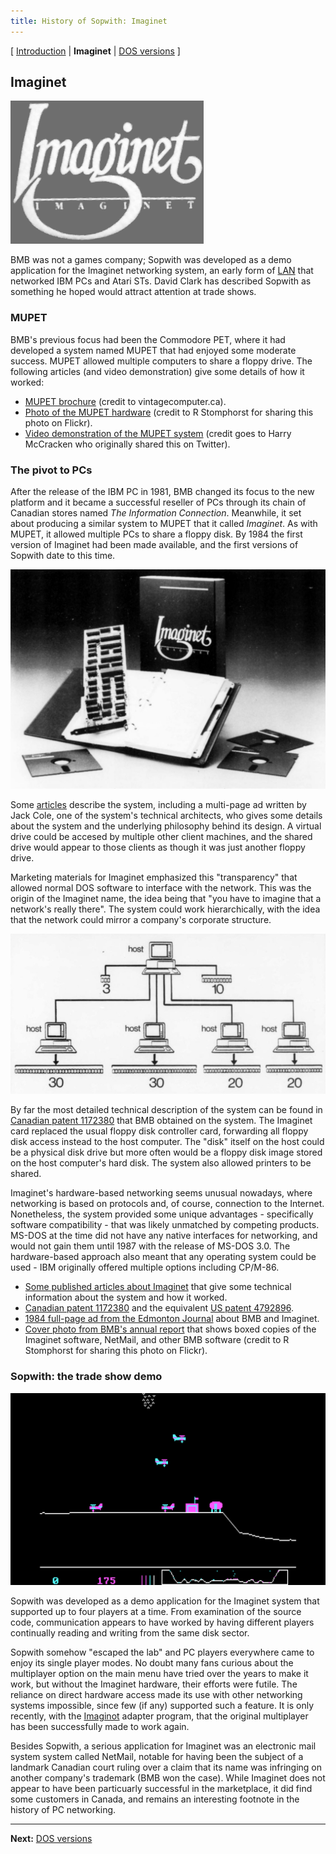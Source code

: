 ```yaml
---
title: History of Sopwith: Imaginet
---
```


[ [Introduction](history.md) | **Imaginet** | [DOS versions](history3.md) ]

## Imaginet

![Illustration: Imaginet logo](img/imaginet.png)

BMB was not a games company; Sopwith was developed as a demo application for
the Imaginet networking system, an early form of
[LAN](https://en.wikipedia.org/wiki/Local_area_network) that networked IBM
PCs and Atari STs. David Clark has described Sopwith as something he hoped
would attract attention at trade shows.

### MUPET

BMB's previous focus had been the Commodore PET, where it had developed a
system named MUPET that had enjoyed some moderate success. MUPET allowed
multiple computers to share a floppy drive. The following articles (and video
demonstration) give some details of how it worked:

* [MUPET brochure](articles/mupet-brochure.pdf)
(credit to vintagecomputer.ca).
* [Photo of the MUPET hardware](https://www.flickr.com/photos/stompr/4581759820)
(credit to R Stomphorst for sharing this photo on Flickr).
* [Video demonstration of the MUPET system](https://youtu.be/FvBC-83rk2w) (credit
goes to Harry McCracken who originally shared this on Twitter).

### The pivot to PCs

After the release of the IBM PC in 1981, BMB changed its focus to the new
platform and it became a successful reseller of PCs through its chain of
Canadian stores named *The Information Connection*.
Meanwhile, it set about producing a similar system to MUPET that it called
*Imaginet*. As with MUPET, it allowed multiple PCs to share a floppy disk. By
1984 the first version of Imaginet had been made available, and the first
versions of Sopwith date to this time.

![Boxed copy of Imaginet showing manual, floppy disks and ISA card](img/imaginet-boxed.jpg)

Some [articles](imaginet.md) describe the system, including a multi-page ad
written by Jack Cole, one of the system's technical architects, who gives some
details about the system and the underlying philosophy behind its design.
A virtual drive could be accesed by multiple other client machines, and the
shared drive would appear to those clients as though it was just another floppy
drive.

Marketing materials for Imaginet emphasized this "transparency" that allowed
normal DOS software to interface with the network.  This was the origin of the
Imaginet name, the idea being that "you have to imagine that a network's really
there".  The system could work hierarchically, with the idea that the network
could mirror a company's corporate structure.

![Hierarchy diagram of an Imaginet network](img/imaginet-hierarchy.jpg)

By far the most detailed technical description of the system can be found in
[Canadian patent 1172380](articles/canada-patent-1172380.pdf) that BMB obtained
on the system. The Imaginet card replaced the usual floppy disk controller
card, forwarding all floppy disk access instead to the host computer. The
"disk" itself on the host could be a physical disk drive but more often would
be a floppy disk image stored on the host computer's hard disk. The system also
allowed printers to be shared.

Imaginet's hardware-based networking seems unusual nowadays, where networking
is based on protocols and, of course, connection to the Internet. Nonetheless,
the system provided some unique advantages - specifically software
compatibility - that was likely unmatched by competing products. MS-DOS at the
time did not have any native interfaces for networking, and would not gain
them until 1987 with the release of MS-DOS 3.0. The hardware-based approach
also meant that any operating system could be used - IBM originally offered
multiple options including CP/M-86.

* [Some published articles about Imaginet](imaginet.md) that give some
technical information about the system and how it worked.
* [Canadian patent 1172380](articles/canada-patent-1172380.pdf) and the
equivalent [US patent 4792896](articles/us-patent-4792896.pdf).
* [1984 full-page ad from the Edmonton Journal](articles/edmonton_journal_oct1984.pdf)
about BMB and Imaginet.
* [Cover photo from BMB's annual report](https://www.flickr.com/photos/stompr/4302616998)
that shows boxed copies of the Imaginet software, NetMail, and other BMB
software (credit to R Stomphorst for sharing this photo on Flickr).

### Sopwith: the trade show demo

![Illustration: 4-player Sopwith game](img/sopwith-4player.png)

Sopwith was developed as a demo application for the Imaginet system that
supported up to four players at a time. From examination of the source code,
communication appears to have worked by having different players continually
reading and writing from the same disk sector.

Sopwith somehow "escaped the lab" and PC players everywhere came to enjoy
its single player modes. No doubt many fans curious about the multiplayer option
on the main menu have tried over the years to make it work, but without the
Imaginet hardware, their efforts were futile. The reliance on direct hardware
access made its use with other networking systems impossible, since few (if
any) supported such a feature. It is only recently, with the
[Imaginot](https://github.com/fragglet/imaginot) adapter program, that the
original multiplayer has been successfully made to work again.

Besides Sopwith, a serious application for Imaginet was an electronic mail
system system called NetMail, notable for having been the subject of a
landmark Canadian court ruling over a claim that its name was infringing on
another company's trademark (BMB won the case). While Imaginet does not appear
to have been particuarly successful in the marketplace, it did find some
customers in Canada, and remains an interesting footnote in the history of PC
networking.

---

**Next:** [DOS versions](history3.md)

